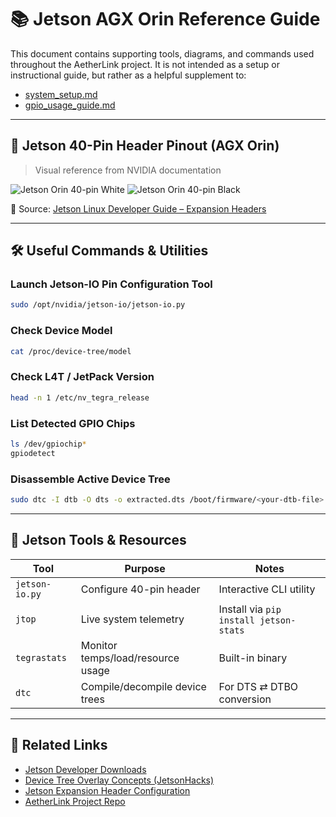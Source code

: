 # 📚 Jetson AGX Orin Reference Guide

This document contains supporting tools, diagrams, and commands used throughout the AetherLink project. It is not intended as a setup or instructional guide, but rather as a helpful supplement to:

* [system\_setup.md](../../system_setup.md)
* [gpio\_usage\_guide.md](../../gpio_usage_guide.md)

---

## 📌 Jetson 40-Pin Header Pinout (AGX Orin)

> Visual reference from NVIDIA documentation

<p>
  <img alt="Jetson Orin 40-pin White" src="https://developer.download.nvidia.com/embedded/images/jetsonAgxOrin/getting_started/jao_cbspec_figure_3-4_white-bg.png#only-light">
  <img alt="Jetson Orin 40-pin Black" src="https://developer.download.nvidia.com/embedded/images/jetsonAgxOrin/getting_started/jao_cbspec_figure_3-4_black-bg.png#only-dark">
</p>

📖 Source: [Jetson Linux Developer Guide – Expansion Headers](https://docs.nvidia.com/jetson/archives/r36.4.4/DeveloperGuide/HR/ConfiguringTheJetsonExpansionHeaders.html)

---

## 🛠️ Useful Commands & Utilities

### Launch Jetson-IO Pin Configuration Tool

```bash
sudo /opt/nvidia/jetson-io/jetson-io.py
```

### Check Device Model

```bash
cat /proc/device-tree/model
```

### Check L4T / JetPack Version

```bash
head -n 1 /etc/nv_tegra_release
```

### List Detected GPIO Chips

```bash
ls /dev/gpiochip*
gpiodetect
```

### Disassemble Active Device Tree

```bash
sudo dtc -I dtb -O dts -o extracted.dts /boot/firmware/<your-dtb-file>
```

---

## 🧬 Jetson Tools & Resources

| Tool           | Purpose                           | Notes                                  |
| -------------- | --------------------------------- | -------------------------------------- |
| `jetson-io.py` | Configure 40-pin header           | Interactive CLI utility                |
| `jtop`         | Live system telemetry             | Install via `pip install jetson-stats` |
| `tegrastats`   | Monitor temps/load/resource usage | Built-in binary                        |
| `dtc`          | Compile/decompile device trees    | For DTS ⇄ DTBO conversion              |

---

## 🔗 Related Links

* [Jetson Developer Downloads](https://developer.nvidia.com/embedded/downloads)
* [Device Tree Overlay Concepts (JetsonHacks)](https://jetsonhacks.com/2025/04/07/device-tree-overlays-on-jetson-scary-but-fun/)
* [Jetson Expansion Header Configuration](https://docs.nvidia.com/jetson/archives/r36.4.4/DeveloperGuide/HR/ConfiguringTheJetsonExpansionHeaders.html)
* [AetherLink Project Repo](https://github.com/MajorCrixus/AetherLink)
